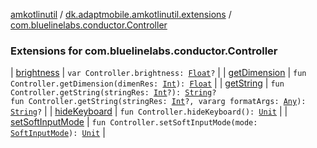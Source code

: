 [amkotlinutil](../../index.md) / [dk.adaptmobile.amkotlinutil.extensions](../index.md) / [com.bluelinelabs.conductor.Controller](index.md)

### Extensions for com.bluelinelabs.conductor.Controller

| [brightness](brightness.md) | `var Controller.brightness: `[`Float`](https://kotlinlang.org/api/latest/jvm/stdlib/kotlin/-float/index.html)`?` |
| [getDimension](get-dimension.md) | `fun Controller.getDimension(dimenRes: `[`Int`](https://kotlinlang.org/api/latest/jvm/stdlib/kotlin/-int/index.html)`): `[`Float`](https://kotlinlang.org/api/latest/jvm/stdlib/kotlin/-float/index.html) |
| [getString](get-string.md) | `fun Controller.getString(stringRes: `[`Int`](https://kotlinlang.org/api/latest/jvm/stdlib/kotlin/-int/index.html)`?): `[`String`](https://kotlinlang.org/api/latest/jvm/stdlib/kotlin/-string/index.html)`?`<br>`fun Controller.getString(stringRes: `[`Int`](https://kotlinlang.org/api/latest/jvm/stdlib/kotlin/-int/index.html)`?, vararg formatArgs: `[`Any`](https://kotlinlang.org/api/latest/jvm/stdlib/kotlin/-any/index.html)`): `[`String`](https://kotlinlang.org/api/latest/jvm/stdlib/kotlin/-string/index.html)`?` |
| [hideKeyboard](hide-keyboard.md) | `fun Controller.hideKeyboard(): `[`Unit`](https://kotlinlang.org/api/latest/jvm/stdlib/kotlin/-unit/index.html) |
| [setSoftInputMode](set-soft-input-mode.md) | `fun Controller.setSoftInputMode(mode: `[`SoftInputMode`](../-soft-input-mode/index.md)`): `[`Unit`](https://kotlinlang.org/api/latest/jvm/stdlib/kotlin/-unit/index.html) |

